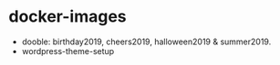 # docker-images

- dooble: birthday2019, cheers2019, halloween2019 & summer2019.
- wordpress-theme-setup